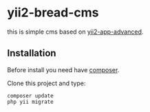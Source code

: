 # yii2-bread-cms

this is simple cms based on [yii2-app-advanced](https://github.com/yiisoft/yii2-app-advanced).

Installation
------------

Before install you need have [composer](http://getcomposer.org/download/).

Clone this project and type:
```
composer update
php yii migrate